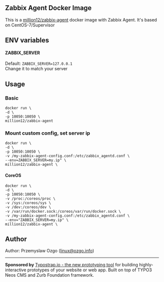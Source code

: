 ## Zabbix Agent Docker Image
This is a [million12/zabbix-agent](https://registry.hub.docker.com/u/million12/zabbix-agent/) docker image with Zabbix Agent. It's based on CentOS-7/Supervisor 

## ENV variables

#### ZABBIX_SERVER
Default: `ZABBIX_SERVER=127.0.0.1`  
Change it to match your server

## Usage
### Basic 
`docker run \`  
`-d \`  
`-p 10050:10050 \`  
`million12/zabbix-agent`

### Mount custom config, set server ip
`docker run \`  
`-d \`  
`-p 10050:10050 \`  
`-v /my-zabbix-agent-config.conf:/etc/zabbix_agentd.conf \`  
`--env=ZABBIX_SERVER=my.ip" \`  
`million12/zabbix-agent \`  

#### CoreOS 
`docker run \`  
`-d \`  
`-p 10050:10050 \`  
`-v /proc:/coreos/proc \`  
`-v /sys:/coreos/sys \`  
`-v /dev:/coreos/dev \`  
`-v /var/run/docker.sock:/coreos/var/run/docker.sock \`  
`-v /my-zabbix-agent-config.conf:/etc/zabbix_agentd.conf \`  
`--env="ZABBIX_SERVER=my.ip" \`  
`million12/zabbix-agent \`
    
## Author

Author: Przemyslaw Ozgo (<linux@ozgo.info>)

---

**Sponsored by** [Typostrap.io - the new prototyping tool](http://typostrap.io/) for building highly-interactive prototypes of your website or web app. Built on top of TYPO3 Neos CMS and Zurb Foundation framework.
